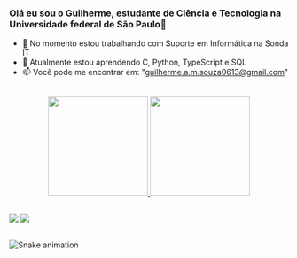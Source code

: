 ### Olá eu sou o Guilherme, estudante de Ciência e Tecnologia na Universidade federal de São Paulo👋

- 🔭 No momento estou trabalhando com Suporte em Informática na Sonda IT
- 🌱 Atualmente estou aprendendo C, Python, TypeScript e SQL
- 📫 Você pode me encontrar em: "guilherme.a.m.souza0613@gmail.com"

##

<div align="center">
  <a href="https://github.com/Gu1lh3rm3-Arauj0">
  <img height="180em" src="https://github-readme-stats.vercel.app/api?username=Gu1lh3rm3-Arauj0&show_icons=true&theme=dark&include_all_commits=true&count_private=true"/>
  <img height="180em" src="https://github-readme-stats.vercel.app/api/top-langs/?username=Gu1lh3rm3-Arauj0&layout=compact&langs_count=7&theme=dark"/>
</div>
  
  ##
 
<div> 
  <a href = "<mailto:guilherme.a.m.souza0613@gmail.com>"><img src="https://img.shields.io/badge/-Gmail-%23333?style=for-the-badge&logo=gmail&logoColor=white" target="_blank"></a>
  <a href="https://www.linkedin.com/in/guilherme-ara%C3%BAjo-aaa68a189/" target="_blank"><img src="https://img.shields.io/badge/-LinkedIn-%230077B5?style=for-the-badge&logo=linkedin&logoColor=white" target="_blank"></a>
  </div>
 
 ##
 
  ![Snake animation](https://github.com/Gu1lh3rm3-Arauj0/Gu1lh3rm3-Arauj0/blob/output/github-contribution-grid-snake.svg)

##
